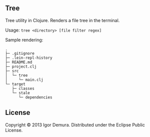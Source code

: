 ## Tree
Tree utility in Clojure. Renders a file tree in the terminal.

Usage:
```tree <directory> [file filter regex]```

Sample rendering:
```
.
├─ .gitignore
├─ .lein-repl-history
├─ README.md
├─ project.clj
├─ src
│  └─ tree
│     └─ main.clj
└─ target
   ├─ classes
   └─ stale
      └─ dependencies
```

## License

Copyright © 2013 Igor Demura. Distributed under the Eclipse Public License.
